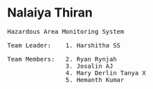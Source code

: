 # Nalaiya Thiran
<pre>
Hazardous Area Monitoring System

Team Leader:    1. Harshitha SS

Team Members:   2. Ryan Rynjah
                3. Josalin AJ
                4. Mary Derlin Tanya X
                5. Hemanth Kumar
</pre>
